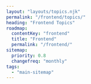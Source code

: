 ```yaml
---
layout: "layouts/topics.njk"
permalink: "/frontend/topics/"
heading: "Frontend Topics"
roadmap:
  contentKey: "frontend"
  title: "Frontend"
  permalink: "/frontend/"
sitemap:
  priority: 0.8
  changefreq: "monthly"
tags:
  - "main-sitemap"
---
```



